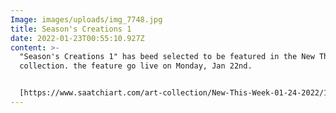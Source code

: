 ```yaml
---
Image: images/uploads/img_7748.jpg
title: Season's Creations 1
date: 2022-01-23T00:55:10.927Z
content: >-
  "Season's Creations 1" has beed selected to be featured in the New This Week
  collection. the feature go live on Monday, Jan 22nd.


  [https://www.saatchiart.com/​art-collection/New-This-Week-​01-24-2022/153961/645879/view](https://www.saatchiart.com/art-collection/New-This-Week-01-24-2022/153961/645879/view)
---
```

